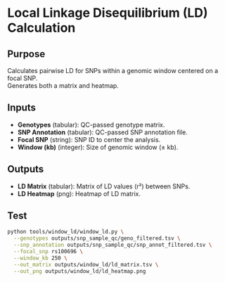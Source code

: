 # Local Linkage Disequilibrium (LD) Calculation

## Purpose
Calculates pairwise LD for SNPs within a genomic window centered on a focal SNP.  
Generates both a matrix and heatmap.

## Inputs
- **Genotypes** (tabular): QC-passed genotype matrix.
- **SNP Annotation** (tabular): QC-passed SNP annotation file.
- **Focal SNP** (string): SNP ID to center the analysis.
- **Window (kb)** (integer): Size of genomic window (± kb).

## Outputs
- **LD Matrix** (tabular): Matrix of LD values (r²) between SNPs.
- **LD Heatmap** (png): Heatmap of LD matrix.

## Test
```bash
python tools/window_ld/window_ld.py \
  --genotypes outputs/snp_sample_qc/geno_filtered.tsv \
  --snp_annotation outputs/snp_sample_qc/snp_annot_filtered.tsv \
  --focal_snp rs100696 \
  --window_kb 250 \
  --out_matrix outputs/window_ld/ld_matrix.tsv \
  --out_png outputs/window_ld/ld_heatmap.png

